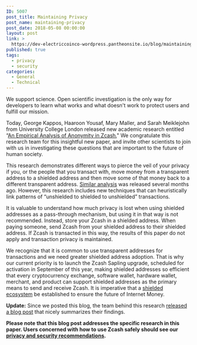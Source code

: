 ```yaml
---
ID: 5007
post_title: Maintaining Privacy
post_name: maintaining-privacy
post_date: 2018-05-08 00:00:00
layout: post
link: >
  https://dev-electriccoinco-wordpress.pantheonsite.io/blog/maintaining-privacy/
published: true
tags:
  - privacy
  - security
categories:
  - General
  - Technical
---
```

<p>We support science. Open scientific investigation is the only way for developers to learn what works and what doesn't work to protect users and fulfill our mission.</p>
<p>Today, George Kappos, Haaroon Yousaf, Mary Maller, and Sarah Meiklejohn from University College London released new academic research entitled “<a href="https://smeiklej.com/files/usenix18.pdf">An Empirical Analysis of Anonymity in Zcash.</a>" We congratulate this research team for this insightful new paper, and invite other scientists to join with us in investigating these questions that are important to the future of human society.</p>
<p>This research demonstrates different ways to pierce the veil of your privacy if you, or the people that you transact with, move money from a transparent address to a shielded address and then move some of that money back to a different transparent address. <a href="/blog/new-research-on-shielded-ecosystem/">Similar analysis</a> was released several months ago. However, this research includes new techniques that can heuristically link patterns of “unshielded to shielded to unshielded” transactions.</p>
<p>It is valuable to understand how much privacy is lost when using shielded addresses as a pass-through mechanism, but using it in that way is not recommended. Instead, store your Zcash in a shielded address. When paying someone, send Zcash from your shielded address to their shielded address. If Zcash is transacted in this way, the results of this paper do not apply and transaction privacy is maintained.</p>
<p>We recognize that it is common to use transparent addresses for transactions and we need greater shielded address adoption. That is why our current priority is to launch the Zcash Sapling upgrade, scheduled for activation in September of this year, making shielded addresses so efficient that every cryptocurrency exchange, software wallet, hardware wallet, merchant, and product can support shielded addresses as the primary means to send and receive Zcash. It is imperative that a <a href="/blog/shielded-ecosystem/">shielded ecosystem</a> be established to ensure the future of Internet Money.</p>
<p><strong>Update:</strong> Since we posted this blog, the team behind this research <a href="https://www.benthamsgaze.org/2018/05/09/the-pools-run-dry-analyzing-anonymity-in-zcash/">released a blog post</a> that nicely summarizes their findings.</p>
<p><b>Please note that this blog post addresses the specific research in this paper. Users concerned with how to use Zcash safely should see our <a href="https://z.cash/support/security/privacy-security-recommendations.html">privacy and security recommendations</a>.</b></p>
